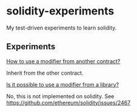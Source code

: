 # solidity-experiments

My test-driven experiments to learn solidity.

## Experiments

[How to use a modifier from another contract?](contracts/ContractWithInheritedModifier)

Inherit from the other contract.

[Is it possible to use a modifier from a library?](contracts/LibraryWithModifier)

No, this is not implemented on solidity.
See https://github.com/ethereum/solidity/issues/2467
